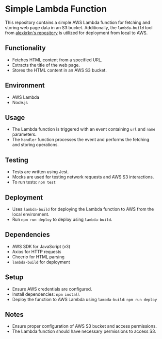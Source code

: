 # Simple Lambda Function

This repository contains a simple AWS Lambda function for fetching and storing web page data in an S3 bucket. Additionally, the `lambda-build` tool from [alexkrkn's repository](https://github.com/alexkrkn/lambda-build) is utilized for deployment from local to AWS.

## Functionality

- Fetches HTML content from a specified URL.
- Extracts the title of the web page.
- Stores the HTML content in an AWS S3 bucket.

## Environment

- AWS Lambda
- Node.js

## Usage

- The Lambda function is triggered with an event containing `url` and `name` parameters.
- The `handler` function processes the event and performs the fetching and storing operations.

## Testing

- Tests are written using Jest.
- Mocks are used for testing network requests and AWS S3 interactions.
- To run tests: `npm test`

## Deployment

- Uses `lambda-build` for deploying the Lambda function to AWS from the local environment.
- Run `npm run deploy` to deploy using `lambda-build`.

## Dependencies

- AWS SDK for JavaScript (v3)
- Axios for HTTP requests
- Cheerio for HTML parsing
- `lambda-build` for deployment

## Setup

- Ensure AWS credentials are configured.
- Install dependencies: `npm install`
- Deploy the function to AWS Lambda using `lambda-build`: `npm run deploy`

## Notes

- Ensure proper configuration of AWS S3 bucket and access permissions.
- The Lambda function should have necessary permissions to access S3.
